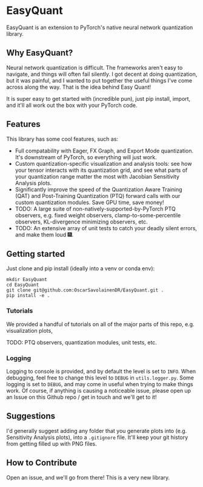 # EasyQuant

EasyQuant is an extension to PyTorch's native neural network quantization library.

## Why EasyQuant?

Neural network quantization is difficult. The frameworks aren't easy to navigate, and things will often fail silently. I got decent at doing quantization, but it was painful, and I wanted to put together the useful things I've come across along the way. That is the idea behind Easy Quant!

It is super easy to get started with (incredible pun), just pip install, import, and it'll all work out the box with your PyTorch code.

## Features

This library has some cool features, such as:

- Full compatability with Eager, FX Graph, and Export Mode quantization. It's downstream of PyTorch, so everything will just work.
- Custom quantization-specific visualization and analysis tools: see how your tensor interacts with its quantization grid, and see what parts of your quantization range matter the most with Jacobian Sensitivity Analysis plots.
- Significantly improve the speed of the Quantization Aware Training (QAT) and Post-Training Quantization (PTQ) forward calls with our custom quantization modules. Save GPU time, save money!
- TODO: A large suite of non-natively-supported-by-PyTorch PTQ observers, e.g. fixed weight observers, clamp-to-some-percentile observers, KL-divergence minimizing observers, etc.
- TODO: An extensive array of unit tests to catch your deadly silent errors, and make them loud :fireworks:.

## Getting started

Just clone and pip install (ideally into a venv or conda env):

```
mkdir EasyQuant
cd EasyQuant
git clone git@github.com:OscarSavolainenDR/EasyQuant.git .
pip install -e .
```

### Tutorials

We provided a handful of tutorials on all of the major parts of this repo, e.g. visualization plots,

TODO: PTQ observers, quantization modules, unit tests, etc.

### Logging

Logging to console is provided, and by default the level is set to `INFO`. When debugging, feel free to change this level to `DEBUG` in `utils.logger.py`. Some logging is set to `DEBUG`, and may come in useful when trying to make things work. Of course, if anything is causing a noticeable issue, please open up an Issue on this Github repo / get in touch and we'll get to it!

## Suggestions

I'd generally suggest adding any folder that you generate plots into (e.g. Sensitivity Analysis plots), into a `.gitignore` file. It'll keep your git history from getting filled up with PNG files.

## How to Contribute

Open an issue, and we'll go from there! This is a very new library.

